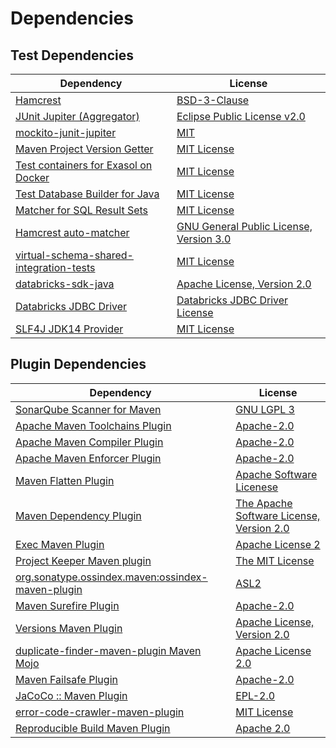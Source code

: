 <!-- @formatter:off -->
# Dependencies

## Test Dependencies

| Dependency                                    | License                                       |
| --------------------------------------------- | --------------------------------------------- |
| [Hamcrest][0]                                 | [BSD-3-Clause][1]                             |
| [JUnit Jupiter (Aggregator)][2]               | [Eclipse Public License v2.0][3]              |
| [mockito-junit-jupiter][4]                    | [MIT][5]                                      |
| [Maven Project Version Getter][6]             | [MIT License][7]                              |
| [Test containers for Exasol on Docker][8]     | [MIT License][9]                              |
| [Test Database Builder for Java][10]          | [MIT License][11]                             |
| [Matcher for SQL Result Sets][12]             | [MIT License][13]                             |
| [Hamcrest auto-matcher][14]                   | [GNU General Public License, Version 3.0][15] |
| [virtual-schema-shared-integration-tests][16] | [MIT License][17]                             |
| [databricks-sdk-java][18]                     | [Apache License, Version 2.0][19]             |
| [Databricks JDBC Driver][20]                  | [Databricks JDBC Driver License][21]          |
| [SLF4J JDK14 Provider][22]                    | [MIT License][23]                             |

## Plugin Dependencies

| Dependency                                              | License                                        |
| ------------------------------------------------------- | ---------------------------------------------- |
| [SonarQube Scanner for Maven][24]                       | [GNU LGPL 3][25]                               |
| [Apache Maven Toolchains Plugin][26]                    | [Apache-2.0][27]                               |
| [Apache Maven Compiler Plugin][28]                      | [Apache-2.0][27]                               |
| [Apache Maven Enforcer Plugin][29]                      | [Apache-2.0][27]                               |
| [Maven Flatten Plugin][30]                              | [Apache Software Licenese][27]                 |
| [Maven Dependency Plugin][31]                           | [The Apache Software License, Version 2.0][32] |
| [Exec Maven Plugin][33]                                 | [Apache License 2][27]                         |
| [Project Keeper Maven plugin][34]                       | [The MIT License][35]                          |
| [org.sonatype.ossindex.maven:ossindex-maven-plugin][36] | [ASL2][32]                                     |
| [Maven Surefire Plugin][37]                             | [Apache-2.0][27]                               |
| [Versions Maven Plugin][38]                             | [Apache License, Version 2.0][27]              |
| [duplicate-finder-maven-plugin Maven Mojo][39]          | [Apache License 2.0][40]                       |
| [Maven Failsafe Plugin][41]                             | [Apache-2.0][27]                               |
| [JaCoCo :: Maven Plugin][42]                            | [EPL-2.0][43]                                  |
| [error-code-crawler-maven-plugin][44]                   | [MIT License][45]                              |
| [Reproducible Build Maven Plugin][46]                   | [Apache 2.0][32]                               |

[0]: http://hamcrest.org/JavaHamcrest/
[1]: https://raw.githubusercontent.com/hamcrest/JavaHamcrest/master/LICENSE
[2]: https://junit.org/junit5/
[3]: https://www.eclipse.org/legal/epl-v20.html
[4]: https://github.com/mockito/mockito
[5]: https://opensource.org/licenses/MIT
[6]: https://github.com/exasol/maven-project-version-getter/
[7]: https://github.com/exasol/maven-project-version-getter/blob/main/LICENSE
[8]: https://github.com/exasol/exasol-testcontainers/
[9]: https://github.com/exasol/exasol-testcontainers/blob/main/LICENSE
[10]: https://github.com/exasol/test-db-builder-java/
[11]: https://github.com/exasol/test-db-builder-java/blob/main/LICENSE
[12]: https://github.com/exasol/hamcrest-resultset-matcher/
[13]: https://github.com/exasol/hamcrest-resultset-matcher/blob/main/LICENSE
[14]: https://github.com/itsallcode/hamcrest-auto-matcher
[15]: https://www.gnu.org/licenses/gpl-3.0.txt
[16]: https://github.com/exasol/virtual-schema-shared-integration-tests/
[17]: https://github.com/exasol/virtual-schema-shared-integration-tests/blob/main/LICENSE
[18]: https://github.com/databricks/databricks-sdk-java/databricks-sdk-java
[19]: https://github.com/databricks/databricks-sdk-java/blob/main/LICENSE
[20]: https://docs.databricks.com/integrations/bi/jdbc-odbc-bi.html
[21]: https://databricks.com/jdbc-odbc-driver-license
[22]: http://www.slf4j.org
[23]: http://www.opensource.org/licenses/mit-license.php
[24]: http://sonarsource.github.io/sonar-scanner-maven/
[25]: http://www.gnu.org/licenses/lgpl.txt
[26]: https://maven.apache.org/plugins/maven-toolchains-plugin/
[27]: https://www.apache.org/licenses/LICENSE-2.0.txt
[28]: https://maven.apache.org/plugins/maven-compiler-plugin/
[29]: https://maven.apache.org/enforcer/maven-enforcer-plugin/
[30]: https://www.mojohaus.org/flatten-maven-plugin/
[31]: http://maven.apache.org/plugins/maven-dependency-plugin/
[32]: http://www.apache.org/licenses/LICENSE-2.0.txt
[33]: https://www.mojohaus.org/exec-maven-plugin
[34]: https://github.com/exasol/project-keeper/
[35]: https://github.com/exasol/project-keeper/blob/main/LICENSE
[36]: https://sonatype.github.io/ossindex-maven/maven-plugin/
[37]: https://maven.apache.org/surefire/maven-surefire-plugin/
[38]: https://www.mojohaus.org/versions/versions-maven-plugin/
[39]: https://basepom.github.io/duplicate-finder-maven-plugin
[40]: http://www.apache.org/licenses/LICENSE-2.0.html
[41]: https://maven.apache.org/surefire/maven-failsafe-plugin/
[42]: https://www.jacoco.org/jacoco/trunk/doc/maven.html
[43]: https://www.eclipse.org/legal/epl-2.0/
[44]: https://github.com/exasol/error-code-crawler-maven-plugin/
[45]: https://github.com/exasol/error-code-crawler-maven-plugin/blob/main/LICENSE
[46]: http://zlika.github.io/reproducible-build-maven-plugin
